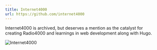 ```yaml
---
title: Internet4000
url: https://github.com/internet4000
---
```

Internet4000 is archived, but deserves a mention as the catalyst for creating Radio4000 and learnings in web development along with Hugo.

<img src="https://avatars.githubusercontent.com/u/12625478?s=400&u=fd3c038d201027d36ae54b561ad482b9d1a965e4&v=4" alt="Internet4000">
